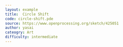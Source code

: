 ```yaml
---
layout: example
title:  Circle Shift
code: circle-shift.pde
source: https://www.openprocessing.org/sketch/425051
author: yasai	
cateogry: Art
difficulty: intermediate
---
```


